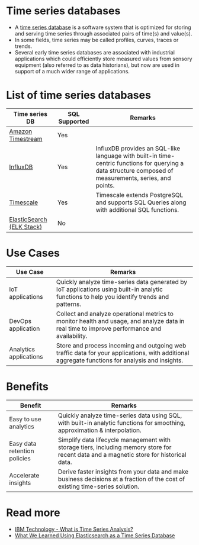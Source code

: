 # Time series databases
- A [time series database](https://en.wikipedia.org/wiki/Time_series_database) is a software system that is optimized for storing and serving time series through associated pairs of time(s) and value(s).
- In some fields, time series may be called profiles, curves, traces or trends.
- Several early time series databases are associated with industrial applications which could efficiently store measured values from sensory equipment (also referred to as data historians), but now are used in support of a much wider range of applications.

# List of time series databases

| Time series DB                                                                  | SQL Supported | Remarks                                                                                                                                                 |
|---------------------------------------------------------------------------------|---------------|---------------------------------------------------------------------------------------------------------------------------------------------------------|
| [Amazon Timestream](../../2_AWS/6_DatabaseServices/AmazonTimestream.md) | Yes           |                                                                                                                                                         |
| [InfluxDB](InfluxDB.md)                                                         | Yes           | InfluxDB provides an SQL-like language with built-in time-centric functions for querying a data structure composed of measurements, series, and points. |
| [Timescale](Timescale.md)                                                       | Yes           | Timescale extends PostgreSQL and supports SQL Queries along with additional SQL functions.                                                              |
| [ElasticSearch (ELK Stack)](../../12_Observability/ELK.md)          | No            |                                                                                                                                                         |

# Use Cases

| Use Case               | Remarks                                                                                                                                        |
|------------------------|------------------------------------------------------------------------------------------------------------------------------------------------|
| IoT applications       | Quickly analyze time-series data generated by IoT applications using built-in analytic functions to help you identify trends and patterns.     |
| DevOps application     | Collect and analyze operational metrics to monitor health and usage, and analyze data in real time to improve performance and availability.    |
| Analytics applications | Store and process incoming and outgoing web traffic data for your applications, with additional aggregate functions for analysis and insights. |

# Benefits

| Benefit                      | Remarks                                                                                                                                 |
|------------------------------|-----------------------------------------------------------------------------------------------------------------------------------------|
| Easy to use analytics        | Quickly analyze time-series data using SQL, with built-in analytic functions for smoothing, approximation & interpolation.              |
| Easy data retention policies | Simplify data lifecycle management with storage tiers, including memory store for recent data and a magnetic store for historical data. |
| Accelerate insights          | Derive faster insights from your data and make business decisions at a fraction of the cost of existing time-series solution.           |

# Read more
- [IBM Technology - What is Time Series Analysis?](https://www.youtube.com/watch?v=GE3JOFwTWVM)
- [What We Learned Using Elasticsearch as a Time Series Database](https://medium.com/thousandeyes-engineering/what-we-learned-using-elasticsearch-as-a-time-series-database-bdbde38cdb64)